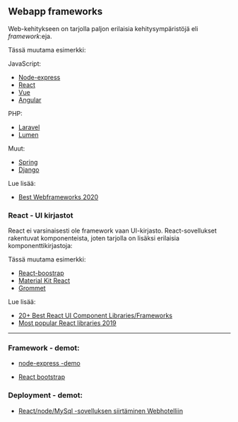 ## Webapp frameworks

Web-kehitykseen on tarjolla paljon erilaisia kehitysympäristöjä eli *framework*:eja.

Tässä muutama esimerkki:

JavaScript:
- [Node-express]()
- [React]()
- [Vue]()
- [Angular]()

PHP:
- [Laravel]()
- [Lumen]()

Muut:
- [Spring]()
- [Django]()

Lue lisää:
- [Best Webframeworks 2020](https://medium.com/front-end-weekly/10-most-popular-web-frameworks-in-2020-167b9103e08a)

### React - UI kirjastot

React ei varsinaisesti ole framework vaan UI-kirjasto. React-sovellukset rakentuvat komponenteista, joten tarjolla on lisäksi erilaisia komponenttikirjastoja:

Tässä muutama esimerkki:
- [React-boostrap]()
- [Material Kit React]()
- [Grommet]()

Lue lisää:
- [20+ Best React UI Component Libraries/Frameworks](https://www.codeinwp.com/blog/react-ui-component-libraries-frameworks/)
- [Most popular React libraries 2019](https://x-team.com/blog/8-best-and-most-popular-react-libraries-in-2019/)

---

### Framework - demot:

- [node-express -demo](./node.html)

- [React bootstrap](../react/react-boostrap)

### Deployment - demot:

- [React/node/MySql -sovelluksen siirtäminen Webhotelliin ](./deployment.html)
